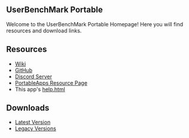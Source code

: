 ## UserBenchMark Portable
Welcome to the UserBenchMark Portable Homepage! Here you will find resources and download links.
## Resources
- [Wiki](https://github.com/JarlPenguin/UserBenchMarkPortable/wiki)
- [GitHub](https://github.com/JarlPenguin/UserBenchMarkPortable)
- [Discord Server](https://discord.gg/VVuZHqT)
- [PortableApps Resource Page](https://portableapps.com/node/58071)
- This app's [help.html](https://github.com/JarlPenguin/UserBenchMarkPortable/docs/help.html)

## Downloads
- [Latest Version](https://github.com/JarlPenguin/UserBenchMarkPortable/releases/tag/2.9.3.999)
- [Legacy Versions](https://github.com/JarlPenguin/UserBenchMarkPortable/releases)
